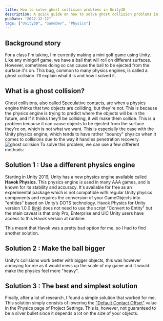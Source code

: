 ```yaml
---
title: How to solve ghost collision problems in Unity3D
description: A quick guide on how to solve ghost collision problems in Unity3D
pubDate: "2022-12-22"
tags: ["Unity3D", "GameDev", "Physics"]
---
```


## Background story

For a class I'm taking, I'm currently making a mini golf game using Unity. Like any minigolf game, we have a ball that will roll on different surfaces. However, sometimes doing so can cause the ball to be ejected from the surface it's on. This bug, common to many physics engines, is called a ghost collision. I'll explain what it is and how I solved it.

## What is a ghost collision?

Ghost collisions, also called Speculative contacts, are when a physics engine thinks that two objects are colliding, but they're not. This is because the physics engine is trying to predict where the objects will be in the future, and if it thinks they'll be colliding, it will make them collide. This is a problem because it can cause objects to be ejected from the surface they're on, which is not what we want. This is especially the case with the Unity physics engine, which tends to have rather "bouncy" physics when it comes to collisions due to the way it handles penetration recovery.
![ghost collision](https://docs.unity3d.com/uploads/Main/SpeculativeCCD5.gif)
To solve this problem, we can use a few different methods:

## Solution 1 : Use a different physics engine

Starting in Unity 2019, Unity has a new physics engine available called **Havok Physics**. This physics engine is used in many AAA games, and is known for its stability and accuracy. It's available for free as an experimental package which is not compatible with regular Unity physics components and requires the conversion of your GameObjects into "entities" based on Unity’s DOTS technology. Havok Physics for Unity version 1.0.0 ([link](https://docs.unity3d.com/Packages/com.havok.physics@1.0/manual/index.html)) does not need to use the script "Convert to Entity" but the main caveat is that only Pro, Enterprise and UIC Unity users have access to this Havok version at runtime.

This meant that Havok was a pretty bad option for me, so I had to find another solution.

## Solution 2 : Make the ball bigger

Unity's collisions work better with bigger objects, this was however annoying for me as it would mess up the scale of my game and it would make the physics feel more "heavy".

## Solution 3 : The best and simplest solution

Finally, after a lot of research, I found a simple solution that worked for me. This solution simply consists of lowering the ["Default Contact Offset"](https://docs.unity3d.com/ScriptReference/Physics-defaultContactOffset.html) value in the Physics page of Project Settings. This is, however, not guaranteed to be a silver bullet since it depends a lot on the size of your objects.
